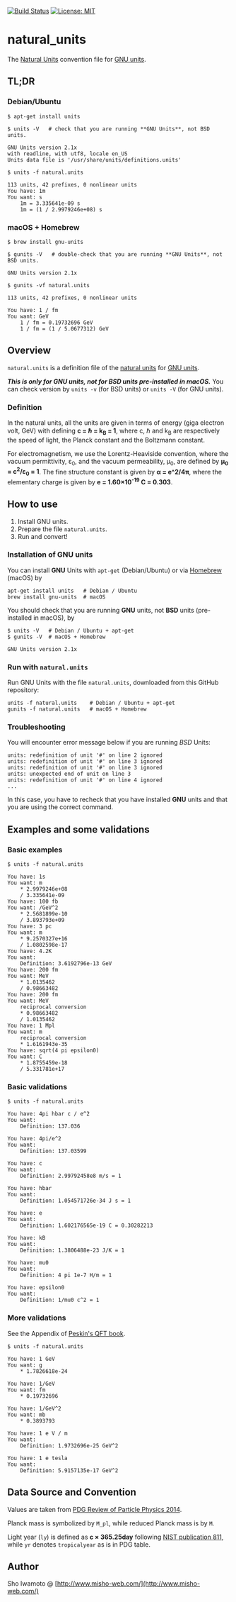 [![Build Status](https://github.com/misho104/natural_units/actions/workflows/unit-test.yaml/badge.svg?branch=master)](https://github.com/misho104/natural_units/actions/workflows/unit-test.yaml)
[![License: MIT](https://img.shields.io/badge/License-MIT-ff25d1.svg)](https://github.com/misho104/natural_units/blob/master/LICENSE)

# natural_units

The [Natural Units](https://en.wikipedia.org/wiki/Natural_units) convention file for [GNU units](https://www.gnu.org/software/units/).

## TL;DR

### Debian/Ubuntu

```console
$ apt-get install units

$ units -V   # check that you are running **GNU Units**, not BSD units.

GNU Units version 2.1x
with readline, with utf8, locale en_US
Units data file is '/usr/share/units/definitions.units'

$ units -f natural.units

113 units, 42 prefixes, 0 nonlinear units
You have: 1m
You want: s
    1m = 3.335641e-09 s
    1m = (1 / 2.9979246e+08) s
```

### macOS + Homebrew

```console
$ brew install gnu-units

$ gunits -V   # double-check that you are running **GNU Units**, not BSD units.

GNU Units version 2.1x

$ gunits -vf natural.units

113 units, 42 prefixes, 0 nonlinear units

You have: 1 / fm
You want: GeV
    1 / fm = 0.19732696 GeV
    1 / fm = (1 / 5.0677312) GeV
```

## Overview

`natural.units` is a definition file of the [natural units](https://en.wikipedia.org/wiki/Natural_units) for [GNU units](https://www.gnu.org/software/units/).

***This is only for GNU units, not for BSD units pre-installed in macOS.***
You can check version by `units -v` (for BSD units) or `units -V` (for GNU units).

### Definition

In the natural units, all the units are given in terms of energy (giga electron volt, GeV) with defining
  **c = &hbar; = k<sub>B</sub> = 1**,
where c, &hbar; and k<sub>B</sub> are respectively the speed of light, the Planck constant and the Boltzmann constant.

For electromagnetism, we use the Lorentz-Heaviside convention, where the vacuum permittivity, &epsilon;<sub>0</sub>, and the vacuum permeability, &mu;<sub>0</sub>, are defined by
  **&mu;<sub>0</sub> = c<sup>2</sup>/&epsilon;<sub>0</sub> = 1**.
The fine structure constant is given by
  **&alpha; = e^2/4&pi;**,
where the elementary charge is given by
  **e = 1.60&times;10<sup>-19</sup> C = 0.303**.

## How to use

  1. Install GNU units.
  2. Prepare the file `natural.units`.
  3. Run and convert!

### Installation of GNU units

You can install **GNU** Units with `apt-get` (Debian/Ubuntu) or via [Homebrew](http://brew.sh/) (macOS) by

```console
apt-get install units   # Debian / Ubuntu
brew install gnu-units  # macOS
```

You should check that you are running **GNU** units, not **BSD** units (pre-installed in macOS), by

```console
$ units -V   # Debian / Ubuntu + apt-get
$ gunits -V  # macOS + Homebrew

GNU Units version 2.1x
```

### Run with `natural.units`

Run GNU Units with the file `natural.units`, downloaded from this GitHub repository:

```console
units -f natural.units    # Debian / Ubuntu + apt-get
gunits -f natural.units   # macOS + Homebrew
```


### Troubleshooting

You will encounter error message below if you are running *BSD* Units:

```output
units: redefinition of unit '#' on line 2 ignored
units: redefinition of unit '#' on line 3 ignored
units: redefinition of unit '#' on line 3 ignored
units: unexpected end of unit on line 3
units: redefinition of unit '#' on line 4 ignored
...
```

In this case, you have to recheck that you have installed **GNU** units and that you are using the correct command.

## Examples and some validations

### Basic examples

```console
$ units -f natural.units

You have: 1s
You want: m
    * 2.9979246e+08
    / 3.335641e-09
You have: 100 fb
You want: /GeV^2
    * 2.5681899e-10
    / 3.893793e+09
You have: 3 pc
You want: m
    * 9.2570327e+16
    / 1.0802598e-17
You have: 4.2K
You want:
    Definition: 3.6192796e-13 GeV
You have: 200 fm
You want: MeV
    * 1.0135462
    / 0.98663482
You have: 200 fm
You want: MeV
    reciprocal conversion
    * 0.98663482
    / 1.0135462
You have: 1 Mpl
You want: m
    reciprocal conversion
    * 1.6161943e-35
You have: sqrt(4 pi epsilon0)
You want: C
    * 1.8755459e-18
    / 5.331781e+17
```

### Basic validations

```console
$ units -f natural.units

You have: 4pi hbar c / e^2
You want:
    Definition: 137.036

You have: 4pi/e^2
You want:
    Definition: 137.03599

You have: c
You want:
    Definition: 2.99792458e8 m/s = 1

You have: hbar
You want:
    Definition: 1.054571726e-34 J s = 1

You have: e
You want:
    Definition: 1.602176565e-19 C = 0.30282213

You have: kB
You want:
    Definition: 1.3806488e-23 J/K = 1

You have: mu0
You want:
    Definition: 4 pi 1e-7 H/m = 1

You have: epsilon0
You want:
    Definition: 1/mu0 c^2 = 1
```

### More validations

See the Appendix of [Peskin's QFT book](http://www.slac.stanford.edu/~mpeskin/QFT.html).

```console
$ units -f natural.units

You have: 1 GeV
You want: g
    * 1.7826618e-24

You have: 1/GeV
You want: fm
    * 0.19732696

You have: 1/GeV^2
You want: mb
    * 0.3893793

You have: 1 e V / m
You want:
    Definition: 1.9732696e-25 GeV^2

You have: 1 e tesla
You want:
    Definition: 5.9157135e-17 GeV^2
```

## Data Source and Convention

Values are taken from [PDG Review of Particle Physics 2014](http://inspirehep.net/record/1315584).

Planck mass is symbolized by `M_pl`, while reduced Planck mass is by `M`.

Light year (`ly`) is defined as
  **c &times; 365.25day**
following [NIST publication 811](https://www.nist.gov/pml/special-publication-811), while `yr` denotes `tropicalyear` as is in PDG table.

## Author

Sho Iwamoto @ [http://www.misho-web.com/](http://www.misho-web.com/)
